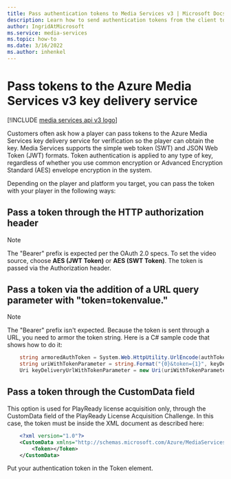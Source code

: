```yaml
---
title: Pass authentication tokens to Media Services v3 | Microsoft Docs
description: Learn how to send authentication tokens from the client to the Media Services v3 key delivery service
author: IngridAtMicrosoft
ms.service: media-services
ms.topic: how-to
ms.date: 3/16/2022
ms.author: inhenkel
---
```


# Pass tokens to the Azure Media Services v3 key delivery service

[!INCLUDE [media services api v3 logo](./includes/v3-hr.md)]

Customers often ask how a player can pass tokens to the Azure Media Services key delivery service for verification so the player can obtain the key. Media Services supports the simple web token (SWT) and JSON Web Token (JWT) formats. Token authentication is applied to any type of key, regardless of whether you use common encryption or Advanced Encryption Standard (AES) envelope encryption in the system.

 Depending on the player and platform you target, you can pass the token with your player in the following ways:

## Pass a token through the HTTP authorization header

> [!NOTE]
> The "Bearer" prefix is expected per the OAuth 2.0 specs. To set the video source, choose **AES (JWT Token)** or **AES (SWT Token)**. The token is passed via the Authorization header.

## Pass a token via the addition of a URL query parameter with "token=tokenvalue."

> [!NOTE]
> The "Bearer" prefix isn't expected. Because the token is sent through a URL, you need to armor the token string. Here is a C# sample code that shows how to do it:

```csharp
    string armoredAuthToken = System.Web.HttpUtility.UrlEncode(authToken);
    string uriWithTokenParameter = string.Format("{0}&token={1}", keyDeliveryServiceUri.AbsoluteUri, armoredAuthToken);
    Uri keyDeliveryUrlWithTokenParameter = new Uri(uriWithTokenParameter);
```

## Pass a token through the CustomData field

This option is used for PlayReady license acquisition only, through the CustomData field of the PlayReady License Acquisition Challenge. In this case, the token must be inside the XML document as described here:

```xml
    <?xml version="1.0"?>
    <CustomData xmlns="http://schemas.microsoft.com/Azure/MediaServices/KeyDelivery/PlayReadyCustomData/v1"> 
        <Token></Token> 
    </CustomData>
```

Put your authentication token in the Token element.
